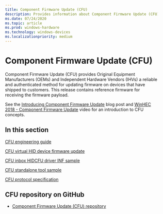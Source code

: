 ```yaml
---
title: Component Firmware Update (CFU) 
description: Provides information about Component Firmware Update (CFU)
ms.date: 07/24/2020
ms.topic: article
ms.prod: windows-hardware
ms.technology: windows-devices
ms.localizationpriority: medium
---
```


# Component Firmware Update (CFU)

Component Firmware Update (CFU) provides Original Equipment Manufacturers (OEMs) and Independent Hardware Vendors (IHVs) a reliable and authenticated method for updating firmware on devices that have shipped to customers. This release contains reference firmware for receiving the firmware payload.

See the [Introducing Component Firmware Update](https://blogs.windows.com/buildingapps/?p=54456) blog post and [WinHEC 2018 - Component Firmware Update](https://developer.microsoft.com/windows/hardware/events) video for an introduction to CFU concepts.

## In this section

[CFU engineering guide](cfu-engineering-guide.md)

[CFU virtual HID device firmware update](cfu-virtual-hid-device-firmware-update.md)

[CFU inbox HIDCFU driver INF sample](cfu-inbox-hidcfu-driver-inf-sample.md)

[CFU standalone tool sample](cfu-standalone-tool-sample.md)

[CFU protocol specification](cfu-specification.md)

## CFU repository on GitHub

- [Component Firmware Update (CFU) repository](https://github.com/microsoft/CFU)
